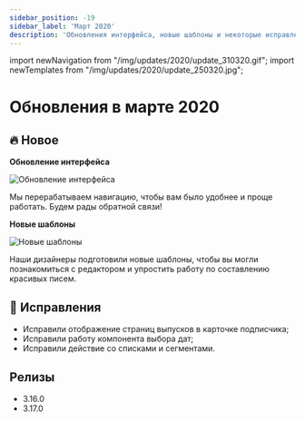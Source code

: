 ```yaml
---
sidebar_position: -19
sidebar_label: 'Март 2020'
description: 'Обновления интерфейса, новые шаблоны и некоторые исправления'
---
```


import newNavigation from "/img/updates/2020/update_310320.gif";
import newTemplates from "/img/updates/2020/update_250320.jpg";

# Обновления в марте 2020

## 🔥 Новое

**Обновление интерфейса**

<p align="left">
    <img src={newNavigation} alt="Обновление интерфейса" />
</p>

Мы перерабатываем навигацию, чтобы вам было удобнее и проще работать. Будем рады обратной связи!

**Новые шаблоны**

<p align="left">
    <img src={newTemplates} alt="Новые шаблоны" />
</p>

Наши дизайнеры подготовили новые шаблоны, чтобы вы могли познакомиться с редактором и упростить работу по составлению красивых писем.

## 🐛 Исправления

- Исправили отображение страниц выпусков в карточке подписчика;
- Исправили работу компонента выбора дат;
- Исправили действие со списками и сегментами.

## Релизы

- 3.16.0
- 3.17.0
